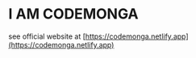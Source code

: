 # I AM CODEMONGA

see official website at [https://codemonga.netlify.app](https://codemonga.netlify.app)
